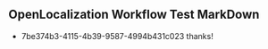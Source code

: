 ## OpenLocalization Workflow Test MarkDown

* 7be374b3-4115-4b39-9587-4994b431c023 
thanks!



<!--HONumber=Feb16_HO3-->
